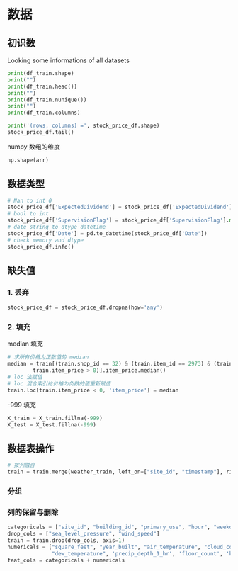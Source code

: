 # 数据

## 初识数

Looking some informations of all datasets

```python
print(df_train.shape)
print("")
print(df_train.head())
print("")
print(df_train.nunique())
print("")
print(df_train.columns)
```

```python
print('(rows, columns) =', stock_price_df.shape)
stock_price_df.tail()
```

numpy 数组的维度

```python
np.shape(arr)
```

## 数据类型

```python
# Nan to int 0
stock_price_df['ExpectedDividend'] = stock_price_df['ExpectedDividend'].fillna(0)
# bool to int
stock_price_df['SupervisionFlag'] = stock_price_df['SupervisionFlag'].map({True: 1, False: 0})
# date string to dtype datetime
stock_price_df['Date'] = pd.to_datetime(stock_price_df['Date'])
# check memory and dtype
stock_price_df.info()
```

## 缺失值

### 1. 丢弃

```python
stock_price_df = stock_price_df.dropna(how='any')
```

### 2. 填充

median 填充

```python
# 求所有价格为正数值的 median
median = train[(train.shop_id == 32) & (train.item_id == 2973) & (train.date_block_num == 4) & (
        train.item_price > 0)].item_price.median()
# loc 法赋值
# loc 混合索引给价格为负数的值重新赋值
train.loc[train.item_price < 0, 'item_price'] = median
```

-999 填充

```python
X_train = X_train.fillna(-999)
X_test = X_test.fillna(-999)
```

## 数据表操作

```python
# 按列融合
train = train.merge(weather_train, left_on=["site_id", "timestamp"], right_on=["site_id", "timestamp"])
```

### 分组

### 列的保留与删除

```python
categoricals = ["site_id", "building_id", "primary_use", "hour", "weekday", "meter", "wind_direction"]
drop_cols = ["sea_level_pressure", "wind_speed"]
train = train.drop(drop_cols, axis=1)
numericals = ["square_feet", "year_built", "air_temperature", "cloud_coverage",
              "dew_temperature", 'precip_depth_1_hr', 'floor_count', 'beaufort_scale']
feat_cols = categoricals + numericals
```

